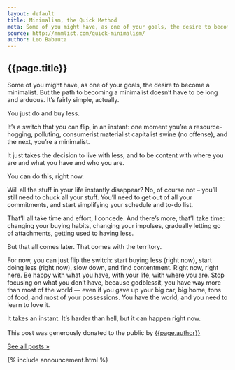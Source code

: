 ```yaml
---
layout: default
title: Minimalism, the Quick Method
meta: Some of you might have, as one of your goals, the desire to become a minimalist. But the path to becoming a minimalist doesn’t have to be long and arduous. It’s fairly simple, actually.
source: http://mnmlist.com/quick-minimalism/
author: Leo Babauta
---
```


<h2>{{page.title}}</h2>

<p class="intro">Some of you might have, as one of your goals, the desire to become a minimalist. But the path to becoming a minimalist doesn’t have to be long and arduous. It’s fairly simple, actually.</p>

You just do and buy less.

It’s a switch that you can flip, in an instant: one moment you’re a resource-hogging, polluting, consumerist materialist capitalist swine (no offense), and the next, you’re a minimalist.

It just takes the decision to live with less, and to be content with where you are and what you have and who you are.

You can do this, right now.

Will all the stuff in your life instantly disappear? No, of course not – you’ll still need to chuck all your stuff. You’ll need to get out of all your commitments, and start simplifying your schedule and to-do list.

That’ll all take time and effort, I concede. And there’s more, that’ll take time: changing your buying habits, changing your impulses, gradually letting go of attachments, getting used to having less.

But that all comes later. That comes with the territory.

For now, you can just flip the switch: start buying less (right now), start doing less (right now), slow down, and find contentment. Right now, right here. Be happy with what you have, with your life, with where you are. Stop focusing on what you don’t have, because godblessit, you have way more than most of the world — even if you gave up your big car, big home, tons of food, and most of your possessions. You have the world, and you need to learn to love it.

It takes an instant. It’s harder than hell, but it can happen right now.

<div class="attribution">
  <p>This post was generously donated to the public by <a href="{{page.source}}" target="_blank">{{page.author}}</a> <img src="{{site.baseurl}}/assets/img/external-icon.png" width="16px"/></p>
</div> <!-- .attribution -->


<a class="all-posts" href="{{site.baseurl}}/archive">See all posts &raquo;</a>

{% include announcement.html %} 